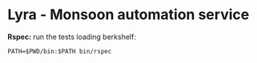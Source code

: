 Lyra - Monsoon automation service
=================

**Rspec:** run the tests loading berkshelf:

    PATH=$PWD/bin:$PATH bin/rspec    
